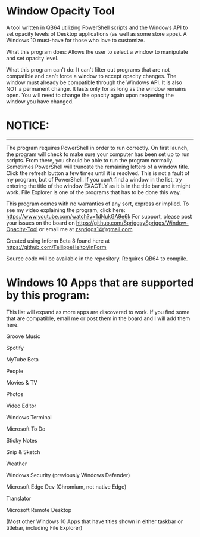 # Window Opacity Tool
A tool written in QB64 utilizing PowerShell scripts and the Windows API to set opacity levels of Desktop applications (as well as some store apps). A Windows 10 must-have for those who love to customize.

What this program does:
Allows the user to select a window to manipulate and set opacity level.

What this program can't do:
It can't filter out programs that are not compatible and can't force a window to accept opacity changes. The window must already be compatible through the Windows API. It is also NOT a permanent change. It lasts only for as long as the window remains open. You will need to change the opacity again upon reopening the window you have changed.

# NOTICE:
----------------------------------
The program requires PowerShell in order to run correctly. On first launch, the program will check to make sure your computer has been set up to run scripts. From there, you should be able to run the program normally. Sometimes PowerShell will truncate the remaining letters of a window title. Click the refresh button a few times until it is resolved. This is not a fault of my program, but of PowerShell. If you can't find a window in the list, try entering the title of the window EXACTLY as it is in the title bar and it might work. File Explorer is one of the programs that has to be done this way.

This program comes with no warranties of any sort, express or implied.
To see my video explaining the program, click here: https://www.youtube.com/watch?v=1dNukGA9e6k
For support, please post your issues on the board on https://github.com/SpriggsySpriggs/Window-Opacity-Tool or email me at zspriggs14@gmail.com

Created using Inform Beta 8 found here at https://github.com/FellippeHeitor/InForm

Source code will be available in the repository. Requires QB64 to compile.


# Windows 10 Apps that are supported by this program:
This list will expand as more apps are discovered to work. If you find some that are compatible, email me or post them in the board and I will add them here.

Groove Music

Spotify

MyTube Beta

People

Movies & TV

Photos

Video Editor

Windows Terminal

Microsoft To Do

Sticky Notes

Snip & Sketch

Weather

Windows Security (previously Windows Defender)

Microsoft Edge Dev (Chromium, not native Edge)

Translator

Microsoft Remote Desktop

(Most other Windows 10 Apps that have titles shown in either taskbar or titlebar, including File Explorer)
